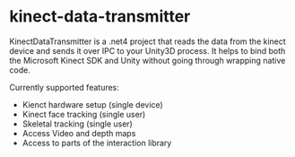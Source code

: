 kinect-data-transmitter
=======================

KinectDataTransmitter is a .net4 project that reads the data from the kinect device and sends it over IPC to your Unity3D process.
It helps to bind both the Microsoft Kinect SDK and Unity without going through wrapping native code.

Currently supported features:
- Kienct hardware setup (single device)
- Kinect face tracking (single user)
- Skeletal tracking (single user)
- Access Video and depth maps
- Access to parts of the interaction library
